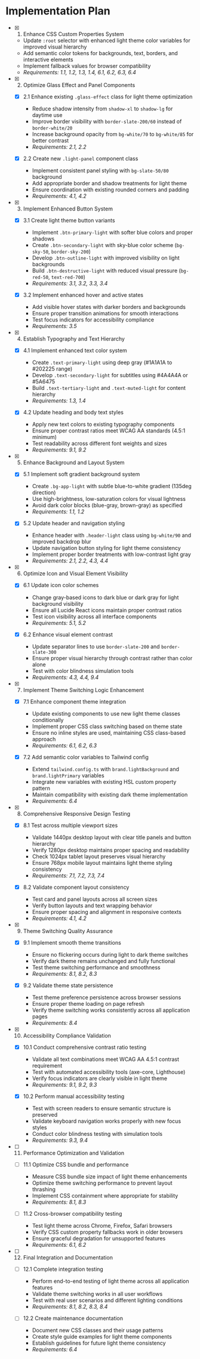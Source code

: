 # Implementation Plan

- [x] 1. Enhance CSS Custom Properties System
  - Update `:root` selector with enhanced light theme color variables for improved visual hierarchy
  - Add semantic color tokens for backgrounds, text, borders, and interactive elements
  - Implement fallback values for browser compatibility
  - _Requirements: 1.1, 1.2, 1.3, 1.4, 6.1, 6.2, 6.3, 6.4_

- [x] 2. Optimize Glass Effect and Panel Components
  - [x] 2.1 Enhance existing `.glass-effect` class for light theme optimization
    - Reduce shadow intensity from `shadow-xl` to `shadow-lg` for daytime use
    - Improve border visibility with `border-slate-200/60` instead of `border-white/20`
    - Increase background opacity from `bg-white/70` to `bg-white/85` for better contrast
    - _Requirements: 2.1, 2.2_
  
  - [x] 2.2 Create new `.light-panel` component class
    - Implement consistent panel styling with `bg-slate-50/80` background
    - Add appropriate border and shadow treatments for light theme
    - Ensure coordination with existing rounded corners and padding
    - _Requirements: 4.1, 4.2_

- [x] 3. Implement Enhanced Button System
  - [x] 3.1 Create light theme button variants
    - Implement `.btn-primary-light` with softer blue colors and proper shadows
    - Create `.btn-secondary-light` with sky-blue color scheme (`bg-sky-50`, `border-sky-200`)
    - Develop `.btn-outline-light` with improved visibility on light backgrounds
    - Build `.btn-destructive-light` with reduced visual pressure (`bg-red-50`, `text-red-700`)
    - _Requirements: 3.1, 3.2, 3.3, 3.4_
  
  - [x] 3.2 Implement enhanced hover and active states
    - Add visible hover states with darker borders and backgrounds
    - Ensure proper transition animations for smooth interactions
    - Test focus indicators for accessibility compliance
    - _Requirements: 3.5_

- [x] 4. Establish Typography and Text Hierarchy
  - [x] 4.1 Implement enhanced text color system
    - Create `.text-primary-light` using deep gray (#1A1A1A to #202225 range)
    - Develop `.text-secondary-light` for subtitles using #4A4A4A or #5A6475
    - Build `.text-tertiary-light` and `.text-muted-light` for content hierarchy
    - _Requirements: 1.3, 1.4_
  
  - [x] 4.2 Update heading and body text styles
    - Apply new text colors to existing typography components
    - Ensure proper contrast ratios meet WCAG AA standards (4.5:1 minimum)
    - Test readability across different font weights and sizes
    - _Requirements: 9.1, 9.2_

- [x] 5. Enhance Background and Layout System
  - [x] 5.1 Implement soft gradient background system
    - Create `.bg-app-light` with subtle blue-to-white gradient (135deg direction)
    - Use high-brightness, low-saturation colors for visual lightness
    - Avoid dark color blocks (blue-gray, brown-gray) as specified
    - _Requirements: 1.1, 1.2_
  
  - [x] 5.2 Update header and navigation styling
    - Enhance header with `.header-light` class using `bg-white/90` and improved backdrop blur
    - Update navigation button styling for light theme consistency
    - Implement proper border treatments with low-contrast light gray
    - _Requirements: 2.1, 2.2, 4.3, 4.4_

- [x] 6. Optimize Icon and Visual Element Visibility
  - [x] 6.1 Update icon color schemes
    - Change gray-based icons to dark blue or dark gray for light background visibility
    - Ensure all Lucide React icons maintain proper contrast ratios
    - Test icon visibility across all interface components
    - _Requirements: 5.1, 5.2_
  
  - [x] 6.2 Enhance visual element contrast
    - Update separator lines to use `border-slate-200` and `border-slate-300`
    - Ensure proper visual hierarchy through contrast rather than color alone
    - Test with color blindness simulation tools
    - _Requirements: 4.3, 4.4, 9.4_

- [x] 7. Implement Theme Switching Logic Enhancement
  - [x] 7.1 Enhance component theme integration
    - Update existing components to use new light theme classes conditionally
    - Implement proper CSS class switching based on theme state
    - Ensure no inline styles are used, maintaining CSS class-based approach
    - _Requirements: 6.1, 6.2, 6.3_
  
  - [x] 7.2 Add semantic color variables to Tailwind config
    - Extend `tailwind.config.ts` with `brand.lightBackground` and `brand.lightPrimary` variables
    - Integrate new variables with existing HSL custom property pattern
    - Maintain compatibility with existing dark theme implementation
    - _Requirements: 6.4_

- [x] 8. Comprehensive Responsive Design Testing
  - [x] 8.1 Test across multiple viewport sizes
    - Validate 1440px desktop layout with clear title panels and button hierarchy
    - Verify 1280px desktop maintains proper spacing and readability
    - Check 1024px tablet layout preserves visual hierarchy
    - Ensure 768px mobile layout maintains light theme styling consistency
    - _Requirements: 7.1, 7.2, 7.3, 7.4_
  
  - [x] 8.2 Validate component layout consistency
    - Test card and panel layouts across all screen sizes
    - Verify button layouts and text wrapping behavior
    - Ensure proper spacing and alignment in responsive contexts
    - _Requirements: 4.1, 4.2_

- [x] 9. Theme Switching Quality Assurance
  - [x] 9.1 Implement smooth theme transitions
    - Ensure no flickering occurs during light to dark theme switches
    - Verify dark theme remains unchanged and fully functional
    - Test theme switching performance and smoothness
    - _Requirements: 8.1, 8.2, 8.3_
  
  - [x] 9.2 Validate theme state persistence
    - Test theme preference persistence across browser sessions
    - Ensure proper theme loading on page refresh
    - Verify theme switching works consistently across all application pages
    - _Requirements: 8.4_

- [x] 10. Accessibility Compliance Validation
  - [x] 10.1 Conduct comprehensive contrast ratio testing
    - Validate all text combinations meet WCAG AA 4.5:1 contrast requirement
    - Test with automated accessibility tools (axe-core, Lighthouse)
    - Verify focus indicators are clearly visible in light theme
    - _Requirements: 9.1, 9.2, 9.3_
  
  - [x] 10.2 Perform manual accessibility testing
    - Test with screen readers to ensure semantic structure is preserved
    - Validate keyboard navigation works properly with new focus styles
    - Conduct color blindness testing with simulation tools
    - _Requirements: 9.3, 9.4_

- [ ] 11. Performance Optimization and Validation
  - [ ] 11.1 Optimize CSS bundle and performance
    - Measure CSS bundle size impact of light theme enhancements
    - Optimize theme switching performance to prevent layout thrashing
    - Implement CSS containment where appropriate for stability
    - _Requirements: 8.1, 8.3_
  
  - [ ] 11.2 Cross-browser compatibility testing
    - Test light theme across Chrome, Firefox, Safari browsers
    - Verify CSS custom property fallbacks work in older browsers
    - Ensure graceful degradation for unsupported features
    - _Requirements: 6.1, 6.2_

- [ ] 12. Final Integration and Documentation
  - [ ] 12.1 Complete integration testing
    - Perform end-to-end testing of light theme across all application features
    - Validate theme switching works in all user workflows
    - Test with real user scenarios and different lighting conditions
    - _Requirements: 8.1, 8.2, 8.3, 8.4_
  
  - [ ] 12.2 Create maintenance documentation
    - Document new CSS classes and their usage patterns
    - Create style guide examples for light theme components
    - Establish guidelines for future light theme consistency
    - _Requirements: 6.4_